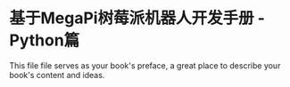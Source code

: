 # 基于MegaPi树莓派机器人开发手册 - Python篇

This file file serves as your book's preface, a great place to describe your book's content and ideas.
